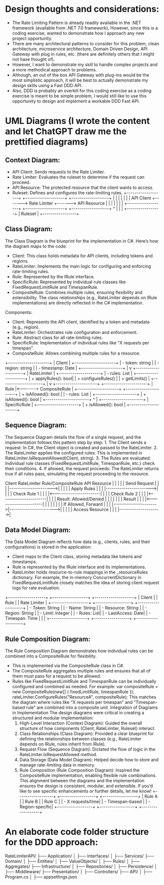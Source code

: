 # Design thoughts and considerations:
- The Rate Limiting Pattern is already readily available in the .NET framework (available from .NET 7.0 framework), 
However, since this is a coding exercise, wanted to demonstrate how I approach any new project opportunity.
- There are many architectural patterns to consider for this problem, clean architecture, microservice architecture, 
Domain Driven Design, API Gateway with plug in rules, etc. (there are definitely others that I might not have thought of).
- However, I want to demonstrate my skill to handle complex projects and a more methodical approach to problems.
- Although, an out of the box API Gateway with plug-ins would be the most simplistic approach, it will be best to actually demonstrate
my design skills using a Fast DDD API. 
- Also, DDD is probably an overkill for this coding exercise as a coding exercise is meant to be simple problem, 
I would still like to use this opportunity to design and implement a workable DDD Fast API.

# UML Diagrams (I wrote the content and let ChatGPT draw me the prettified diagrams)

## Context Diagram:
- API Client: Sends requests to the Rate Limiter.
- Rate Limiter: Evaluates the ruleset to determine if the request can proceed.
- API Resource: The protected resource that the client wants to access.
- Ruleset: Defines and configures the rate-limiting rules.
+-------------------+       +--------------------+       +-------------------+
|                   |       |                    |       |                   |
|    API Client     +------->    Rate Limiter    +------->    API Resource   |
|                   |       |                    |       |                   |
+-------------------+       +--------------------+       +-------------------+
                                 ^   |
                                 |   |
                            +-----------------+
                            |     Ruleset     |
                            +-----------------+

## Class Diagram:
The Class Diagram is the blueprint for the implementation in C#. Here’s how the diagram maps to the code:
- Client: This class holds metadata for API clients, including tokens and regions.
- RateLimiter: Implements the main logic for configuring and enforcing rate-limiting rules.
- Rule: Represented by the IRule interface.
- SpecificRule: Represented by individual rule classes like FixedRequestLimitRule and TimespanRule.
- CompositeRule: Combines multiple rules, ensuring flexibility and extensibility.
The class relationships (e.g., RateLimiter depends on IRule implementations) are directly reflected in the C# implementation.

Components:
- Client: Represents the API client, identified by a token and metadata (e.g., region).
- RateLimiter: Orchestrates rule configuration and enforcement.
- Rule: Abstract class for all rate-limiting rules.
- SpecificRule: Implementation of individual rules like "X requests per timespan".
- CompositeRule: Allows combining multiple rules for a resource.

+---------------------+
|       Client        |
+---------------------+
| - token: string     |
| - region: string    |
| - timestamp: Date   |
+---------------------+
          |
          v
+---------------------+
|     RateLimiter     |
+---------------------+
| - rules: List<Rule> |
+---------------------+
| + applyRules(): bool|
| + configureRules()  |
| + getLimits()       |
+---------------------+
          |
          v
+---------------------+        +----------------------+
|        Rule         |<-------+   CompositeRule      |
+---------------------+        +----------------------+
| + isAllowed(): bool |        | - rules: List<Rule>  |
+---------------------+        | + isAllowed(): bool  |
                                +----------------------+
          ^
          |
+---------------------+
|    SpecificRule     |
+---------------------+
| + isAllowed(): bool |
+---------------------+

## Sequence Diagram:
The Sequence Diagram details the flow of a single request, and the implementation follows this pattern step by step:
	1.	The Client sends a request: In C#, the Client object is created and passed to the RateLimiter.
	2.	The RateLimiter applies the configured rules: This is implemented in RateLimiter.IsRequestAllowed(Client, string).
	3.	The Rules are evaluated: Individual rule classes (FixedRequestLimitRule, TimespanRule, etc.) check their conditions.
	4.	If allowed, the request proceeds: The RateLimiter returns true if all rules pass, simulating the request proceeding to the resource.

Client               RateLimiter           Rule/CompositeRule         API Resource
   |                       |                        |                      |
   |   Send Request        |                        |                      |
   |---------------------->|                        |                      |
   |                       | Apply Rules            |                      |
   |                       |----------------------->|                      |
   |                       |  Check Rule 1          |                      |
   |                       |<-----------------------|                      |
   |                       |  Check Rule 2          |                      |
   |                       |<-----------------------|                      |
   |                       | Result: Allowed/Denied |                      |
   |                       |                        |                      |
   | Result                |                        |                      |
   |<----------------------|                        |                      |
   |                       |                        |                      |
   | If Allowed, Forward   |                        |                      |
   |---------------------->|----------------------->|                      |
   |                       |                        | Access Resource      |
   |                       |                        |--------------------->|

## Data Model Diagram:
The Data Model Diagram reflects how data (e.g., clients, rules, and their configurations) is stored in the application:
- Client maps to the Client class, storing metadata like tokens and timestamps.
- Rule is represented by the IRule interface and its implementations.
- RateLimiter holds resource-to-rule mappings in the _resourceRules dictionary.
For example, the in-memory ConcurrentDictionary in FixedRequestLimitRule closely matches the idea of storing client request logs for rate evaluation.

+-------------------+       +------------------+       +--------------------+
|      Client       |       |      Rule        |       |    Rate Limiter    |
+-------------------+       +------------------+       +--------------------+
| - Token: String   |       | - Name: String   |       | - Resource: String |
| - Region: String  |       | - Limit: Integer |       | - Rules: List<Rule>|
| - LastAccess: Date|       | - Timespan: Time |       |                    |
+-------------------+       +------------------+       +--------------------+

## Rule Composition Diagram:
The Rule Composition Diagram demonstrates how individual rules can be combined into a CompositeRule for flexibility.
- This is implemented via the CompositeRule class in C#.
- The CompositeRule aggregates multiple rules and ensures that all of them must pass for a request to be allowed.
- Rules like FixedRequestLimitRule and TimespanRule can be individually configured and combined as needed.
For example:
var compositeRule = new CompositeRule(new[] { fixedLimitRule, timespanRule });
rateLimiter.ConfigureRules("ResourceA", compositeRule);
This matches the diagram where rules like “X requests per timespan” and “Timespan-based rule” are combined into a composite unit.
Integration of Diagrams in Implementation
The design diagrams were critical in creating a structured and modular implementation:
	1.	High-Level Interaction (Context Diagram): Guided the overall structure of how components (Client, RateLimiter, Ruleset) interact.
	2.	Class Relationships (Class Diagram): Provided a clear blueprint for defining the relationships between classes (e.g., RateLimiter depends on IRule, rules inherit from IRule).
	3.	Request Flow (Sequence Diagram): Dictated the flow of logic in the RateLimiter.IsRequestAllowed method.
	4.	Data Storage (Data Model Diagram): Helped decide how to store and manage rate-limiting data in memory.
	5.	Rule Composition (Rule Composition Diagram): Inspired the CompositeRule implementation, enabling flexible rule combinations.
This alignment between the diagrams and the implementation ensures the design is consistent, modular, and extensible. If you’d like to see specific enhancements or further details, let me know!
+------------------+       +------------------+       +------------------+
|     Rule A       |       |     Rule B       |       |     Rule C       |
| - X requests/time|       | - Timespan-based |       | - Region-specific|
+------------------+       +------------------+       +------------------+


# An elaborate code folder structure for the DDD approach:
RateLimiterAPI/
├── Application/
│   ├── Interfaces/
│   ├── Services/
├── Domain/
│   ├── Entities/
│   ├── ValueObjects/
│   ├── Rules/
│   ├── Aggregates/
├── Infrastructure/
│   ├── Repositories/
│   ├── Persistence/
│   ├── Middleware/
├── Presentation/
│   ├── Controllers/
├── API/
│   ├── Program.cs
│   ├── appsettings.json

